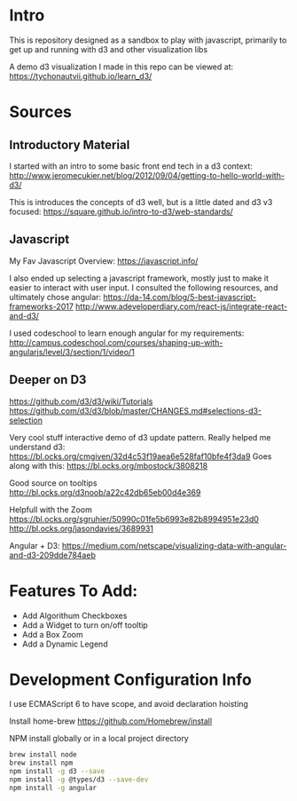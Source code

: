 # Intro
This is repository designed as a sandbox to play with javascript, 
primarily to get up and running with d3 and other visualization libs

A demo d3 visualization I made in this repo can be viewed at:
https://tychonautvii.github.io/learn_d3/

# Sources
 ## Introductory Material
I started with an intro to some basic front end tech in a d3 context:
http://www.jeromecukier.net/blog/2012/09/04/getting-to-hello-world-with-d3/

This is introduces the concepts of d3 well, but is a little dated and d3 v3 focused: 
https://square.github.io/intro-to-d3/web-standards/

## Javascript
My Fav Javascript Overview: https://javascript.info/

I also ended up selecting a javascript framework, mostly just to make it easier to interact with user input. 
I consulted the following resources, and ultimately chose angular:
https://da-14.com/blog/5-best-javascript-frameworks-2017
http://www.adeveloperdiary.com/react-js/integrate-react-and-d3/

I used codeschool to learn enough angular for my requirements:
http://campus.codeschool.com/courses/shaping-up-with-angularjs/level/3/section/1/video/1


## Deeper on D3 
https://github.com/d3/d3/wiki/Tutorials
https://github.com/d3/d3/blob/master/CHANGES.md#selections-d3-selection


Very cool stuff interactive demo of d3 update pattern. Really helped me understand d3:
https://bl.ocks.org/cmgiven/32d4c53f19aea6e528faf10bfe4f3da9
Goes along with this: https://bl.ocks.org/mbostock/3808218

Good source on tooltips
http://bl.ocks.org/d3noob/a22c42db65eb00d4e369

Helpfull with the Zoom
https://bl.ocks.org/sgruhier/50990c01fe5b6993e82b8994951e23d0
http://bl.ocks.org/jasondavies/3689931

Angular + D3:
https://medium.com/netscape/visualizing-data-with-angular-and-d3-209dde784aeb

# Features To Add:
* Add Algorithum Checkboxes
* Add a Widget to turn on/off tooltip
* Add a Box Zoom
* Add a Dynamic Legend

# Development Configuration Info

I use ECMAScript 6 to have scope, and avoid declaration hoisting

Install home-brew 
https://github.com/Homebrew/install

NPM install globally or in a local project directory
```bash
brew install node
brew install npm
npm install -g d3 --save
npm install -g @types/d3 --save-dev
npm install -g angular
```

